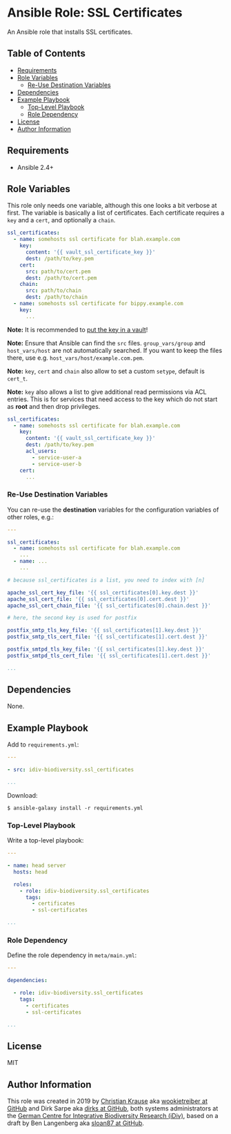 Ansible Role: SSL Certificates
==============================

An Ansible role that installs SSL certificates.

Table of Contents
-----------------

<!-- toc -->

- [Requirements](#requirements)
- [Role Variables](#role-variables)
  * [Re-Use Destination Variables](#re-use-destination-variables)
- [Dependencies](#dependencies)
- [Example Playbook](#example-playbook)
  * [Top-Level Playbook](#top-level-playbook)
  * [Role Dependency](#role-dependency)
- [License](#license)
- [Author Information](#author-information)

<!-- tocstop -->

Requirements
------------

- Ansible 2.4+

Role Variables
--------------

This role only needs one variable, although this one looks a bit verbose at
first. The variable is basically a list of certificates. Each certificate
requires a `key` and a `cert`, and optionally a `chain`.

```yml
ssl_certificates:
  - name: somehosts ssl certificate for blah.example.com
    key:
      content: '{{ vault_ssl_certificate_key }}'
      dest: /path/to/key.pem
    cert:
      src: path/to/cert.pem
      dest: /path/to/cert.pem
    chain:
      src: path/to/chain
      dest: /path/to/chain
  - name: somehosts ssl certificate for bippy.example.com
    key:
      ...
```

**Note:** It is recommended to [put the key in a vault][vault]!

**Note:** Ensure that Ansible can find the `src` files. `group_vars/group` and
`host_vars/host` are not automatically searched. If you want to keep the files
there, use e.g. `host_vars/host/example.com.pem`.

**Note:** `key`, `cert` and `chain` also allow to set a custom `setype`,
default is `cert_t`.

**Note:** `key` also allows a list to give additional read permissions via ACL
entries. This is for services that need access to the key which do not start as
**root** and then drop privileges.

```yml
ssl_certificates:
  - name: somehosts ssl certificate for blah.example.com
    key:
      content: '{{ vault_ssl_certificate_key }}'
      dest: /path/to/key.pem
      acl_users:
        - service-user-a
        - service-user-b
    cert:
      ...
```

### Re-Use Destination Variables

You can re-use the **destination** variables for the configuration variables of
other roles, e.g.:

```yml
---

ssl_certificates:
  - name: somehosts ssl certificate for blah.example.com
    ...
  - name: ...
    ...

# because ssl_certificates is a list, you need to index with [n]

apache_ssl_cert_key_file: '{{ ssl_certificates[0].key.dest }}'
apache_ssl_cert_file: '{{ ssl_certificates[0].cert.dest }}'
apache_ssl_cert_chain_file: '{{ ssl_certificates[0].chain.dest }}'

# here, the second key is used for postfix

postfix_smtp_tls_key_file: '{{ ssl_certificates[1].key.dest }}'
postfix_smtp_tls_cert_file: '{{ ssl_certificates[1].cert.dest }}'

postfix_smtpd_tls_key_file: '{{ ssl_certificates[1].key.dest }}'
postfix_smtpd_tls_cert_file: '{{ ssl_certificates[1].cert.dest }}'

...
```

Dependencies
------------

None.

Example Playbook
----------------

Add to `requirements.yml`:

```yml
---

- src: idiv-biodiversity.ssl_certificates

...
```

Download:

```console
$ ansible-galaxy install -r requirements.yml
```

### Top-Level Playbook

Write a top-level playbook:

```yml
---

- name: head server
  hosts: head

  roles:
    - role: idiv-biodiversity.ssl_certificates
      tags:
        - certificates
        - ssl-certificates

...
```

### Role Dependency

Define the role dependency in `meta/main.yml`:

```yml
---

dependencies:

  - role: idiv-biodiversity.ssl_certificates
    tags:
      - certificates
      - ssl-certificates

...
```

License
-------

MIT

Author Information
------------------

This role was created in 2019 by [Christian Krause][author] aka [wookietreiber
at GitHub][wookietreiber] and Dirk Sarpe aka [dirks at GitHub][dirks], both
systems administrators at the [German Centre for Integrative Biodiversity
Research (iDiv)][idiv], based on a draft by Ben Langenberg aka [sloan87 at
GitHub][sloan87].


[author]: https://www.idiv.de/en/groups_and_people/employees/details/61.html
[idiv]: https://www.idiv.de/
[dirks]: https://github.com/dirks
[sloan87]: https://github.com/sloan87
[wookietreiber]: https://github.com/wookietreiber
[vault]: https://docs.ansible.com/ansible/latest/user_guide/vault.html
